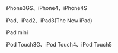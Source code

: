 iPhone3GS、iPhone4、iPhone4S

iPad、iPad2、iPad3(The New iPad)

iPad mini

iPod Touch3G、iPod Touch4、iPod Touch5